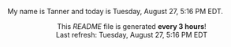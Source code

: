 My name is Tanner and today is Tuesday, August 27, 5:16 PM EDT.

<p align="center">This <i>README</i> file is generated <b>every 3 hours</b>!</br>Last refresh: Tuesday, August 27, 5:16 PM EDT<br /></p>
